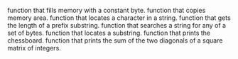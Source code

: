 function that fills memory with a constant byte.
 function that copies memory area.
function that locates a character in a string.
 function that gets the length of a prefix substring.
function that searches a string for any of a set of bytes.
function that locates a substring.
 function that prints the chessboard.
function that prints the sum of the two diagonals of a square matrix of integers.
